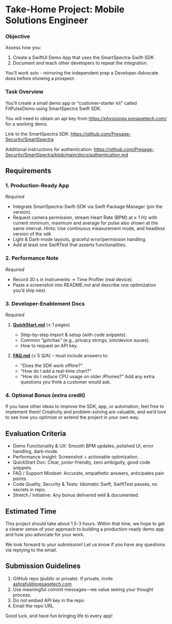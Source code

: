 # Take-Home Project: Mobile Solutions Engineer

### Objective

Assess how you:

1. Create a SwiftUI Demo App that uses the SmartSpectra-Swift-SDK
2. Document and teach other developers to repeat the integration.

You’ll work solo - mirroring the independent prep a Developer-Advocate does before showing a prospect.

### Task Overview

You’ll create a small demo app or “customer-starter kit” called FitPulseDemo using SmartSpectra Swift SDK.

You will need to obtain an api key from https://physiology.presagetech.com/ for a working demo.

Link to the SmartSpectra SDK: https://github.com/Presage-Security/SmartSpectra

Additional instructions for authentication: https://github.com/Presage-Security/SmartSpectra/blob/main/docs/authentication.md

## Requirements

### 1. Production-Ready App

_Required_

* Integrate SmartSpectra-Swift-SDK via Swift Package Manager (pin the version).
* Request camera permission, stream Heart Rate (BPM) at ≥ 1 Hz with current minimum, maximum and average for pulse also shown at the same interval. Hints: Use continuous measurement mode, and headless version of the sdk
* Light & Dark-mode layouts, graceful error/permission handling.
* Add at least one SwiftTest that asserts functionalities.

### 2. Performance Note

_Required_

* Record 30 s in Instruments → Time Profiler (real device).
* Paste a screenshot into README.md and describe one optimization you’d ship next.

### 3. Developer-Enablement Docs

_Required_

1. <u>__QuickStart.md__</u> (≤ 1 pages)
    * Step-by-step import & setup (with code snippets).
    * Common “gotchas” (e.g., privacy strings, sim/device issues).
    * How to request an API key.

2. <u>__FAQ.md__</u> (≤ 5 Q/A) – must include answers to:
    * “Does the SDK work offline?”
    * “How do I add a real-time chart?”
    * “How do I reduce CPU usage on older iPhones?” Add any extra questions you think a customer would ask.

### 4. Optional Bonus (extra credit)

If you have other ideas to improve the SDK, app, or automation, feel free to implement them! Creativity and problem-solving are valuable, and we’d love to see how you optimize or extend the project in your own way.

## Evaluation Criteria

* Demo Functionality & UX: Smooth BPM updates, polished UI, error handling, dark-mode.
* Performance Insight: Screenshot + actionable optimization.
* QuickStart Doc: Clear, junior-friendly, zero ambiguity, good code snippets.
* FAQ / Support Mindset: Accurate, empathetic answers, anticipates pain points.
* Code Quality, Security & Tests: Idiomatic Swift, SwiftTest passes, no secrets in repo.
* Stretch / Initiative: Any bonus delivered well & documented.

## Estimated Time

This project should take about 1.5-3 hours. Within that time, we hope to get a clearer sense of your approach to building a production-ready demo app and how you advocate for your work.

We look forward to your submission! Let us know if you have any questions via replying to the email.

## Submission Guidelines

1. GitHub repo (public or private). If private, invite ashraful@presagetech.com
2. Use meaningful commit messages—we value seeing your thought process.
3. Do not embed API key in the repo
4. Email the repo URL.

Good luck, and have fun bringing life to every app!
